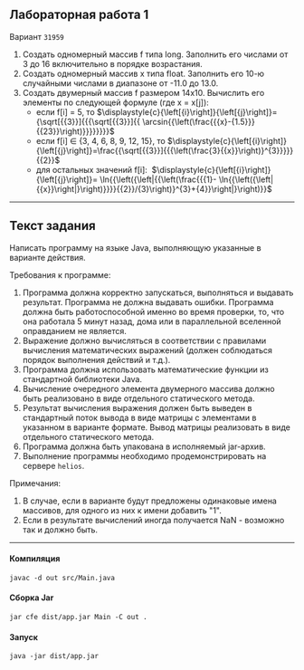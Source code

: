 

## Лабораторная работа 1

Вариант `31959`

1. Создать одномерный массив f типа long. Заполнить его числами от 3 до 16 включительно в порядке возрастания.
2. Создать одномерный массив x типа float. Заполнить его 10-ю случайными числами в диапазоне от -11.0 до 13.0.
3. Создать двумерный массив f размером 14x10. Вычислить его элементы по следующей формуле (где x = x[j]):
    - если f[i] = 5, то $\displaystyle{c}{\left[{i}\right]}{\left[{j}\right]}={\sqrt[{{3}}]{{{\sqrt[{{3}}]{{ \arcsin{{\left(\frac{{{x}-{1.5}}}{{23}}\right)}}}}}}}}$
    - если f[i] ∈ {3, 4, 6, 8, 9, 12, 15}, то $\displaystyle{c}{\left[{i}\right]}{\left[{j}\right]}=\frac{{\sqrt[{{3}}]{{{\left(\frac{3}{{x}}\right)}^{3}}}}}{{2}}$
    - для остальных значений f[i]:  $\displaystyle{c}{\left[{i}\right]}{\left[{j}\right]}= \ln{{\left({\left|{{\left(\frac{{{1}- \ln{{\left({\left|{{x}}\right|}\right)}}}}{{2}}/{3}\right)}^{3}+{4}}\right|}\right)}}$
---
## Текст задания

Написать программу на языке Java, выполняющую указанные в варианте действия.

Требования к программе:

1. Программа должна корректно запускаться, выполняться и выдавать результат. Программа не должна выдавать ошибки. Программа должна быть работоспособной именно во время проверки, то, что она работала 5 минут назад, дома или в параллельной вселенной оправданием не является.
2. Выражение должно вычисляться в соответствии с правилами вычисления математических выражений (должен соблюдаться порядок выполнения действий и т.д.).
3. Программа должна использовать математические функции из стандартной библиотеки Java.
4. Вычисление очередного элемента двумерного массива должно быть реализовано в виде отдельного статического метода.
5. Результат вычисления выражения должен быть выведен в стандартный поток вывода в виде матрицы с элементами в указанном в варианте формате. Вывод матрицы реализовать в виде отдельного статического метода.
6. Программа должна быть упакована в исполняемый jar-архив.
7. Выполнение программы необходимо продемонстрировать на сервере `helios`.

Примечания:

1. В случае, если в варианте будут предложены одинаковые имена массивов, для одного из них к имени добавить "1".
2. Если в результате вычислений иногда получается NaN - возможно так и должно быть.

---
#### Компиляция
```
javac -d out src/Main.java
```
#### Cборка Jar
```
jar cfe dist/app.jar Main -C out .
```
#### Запуск
```
java -jar dist/app.jar
```
